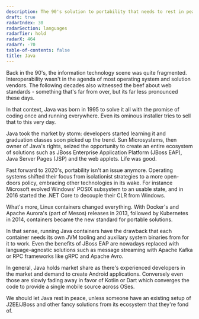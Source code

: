 ```yaml
---
description: The 90's solution to portability that needs to rest in peace
draft: true
radarIndex: 30
radarSection: languages
radarTier: hold
radarX: 464
radarY: -70
table-of-contents: false
title: Java
---
```


Back in the 90's, the information technology scene was quite fragmented.
Interoperability wasn't in the agenda of most operating system and solution
vendors. The following decades also witnessed the beef about web standards -
something that's far from over, but its far less pronounced these days.

In that context, Java was born in 1995 to solve it all with the promise of
coding once and running everywhere. Even its ominous installer tries to sell
that to this very day.

Java took the market by storm: developers started learning it and graduation
classes soon picked up the trend. Sun Microsystems, then owner of Java's rights,
seized the opportunity to create an entire ecosystem of solutions such as JBoss
Enterprise Application Platform (JBoss EAP), Java Server Pages (JSP) and the
web applets. Life was good.

Fast forward to 2020's, portability isn't an issue anymore. Operating systems
shifted their focus from isolationist strategies to a more open-doors policy,
embracing other technologies in its wake. For instance Microsoft evolved
Windows' POSIX subsystem to an usable state, and in 2016 started the .NET Core
to decouple their CLR from Windows.

What's more, Linux containers changed everything. With Docker's and Apache
Aurora's (part of Mesos) releases in 2013, followed by Kubernetes in 2014,
containers became the new standard for portable solutions.

In that sense, running Java containers have the drawback that each container
needs its own JVM tooling and auxiliary system binaries from for it to work.
Even the benefits of JBoss EAP are nowadays replaced with language-agnostic
solutions such as message streaming with Apache Kafka or RPC frameworks like
gRPC and Apache Avro.

In general, Java holds market share as there's experienced developers in the
market and demand to create Android applications. Conversely even those are
slowly fading away in favor of Kotlin or Dart which converges the code to
provide a single mobile source across OSes.

We should let Java rest in peace, unless someone have an existing setup of
J2EE/JBoss and other fancy solutions from its ecosystem that they're fond of.
